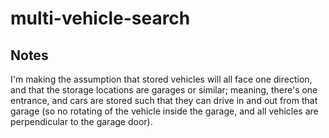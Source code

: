 # multi-vehicle-search

## Notes
I'm making the assumption that stored vehicles will all face one direction, and that the storage locations are garages or similar; meaning, there's one entrance, and cars are stored such that they can drive in and out from that garage (so no rotating of the vehicle inside the garage, and all vehicles are perpendicular to the garage door).